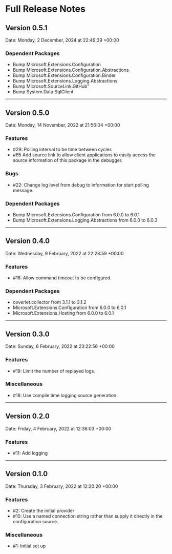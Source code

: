 # Full Release Notes

## Version 0.5.1

Date: Monday, 2 December, 2024 at 22:49:39 +00:00

### Dependent Packages

- Bump Microsoft.Extensions.Configuration
- Bump Microsoft.Extensions.Configuration.Abstractions
- Bump Microsoft.Extensions.Configuration.Binder
- Bump Microsoft.Extensions.Logging.Abstractions
- Bump Microsoft.SourceLink.GitHub"
- Bump System.Data.SqlClient

---
## Version 0.5.0

Date: Monday, 14 November, 2022 at 21:56:04 +00:00

### Features

- #29: Polling interval to be time between cycles
- #65 Add source link to allow client applications to easily access the source information of this package in the debugger.

### Bugs

- #22: Change log level from debug to information for start polling message.

### Dependent Packages

- Bump Microsoft.Extensions.Configuration from 6.0.0 to 6.0.1
- Bump Microsoft.Extensions.Logging.Abstractions from 6.0.0 to 6.0.3

---


## Version 0.4.0

Date: Wednesday, 9 February, 2022 at 22:28:59 +00:00

### Features

- #16: Allow command timeout to be configured.

### Dependent Packages

- coverlet.collector from 3.1.1 to 3.1.2
- Microsoft.Extensions.Configuration from 6.0.0 to 6.0.1
- Microsoft.Extensions.Hosting from 6.0.0 to 6.0.1

---


## Version 0.3.0

Date: Sunday, 6 February, 2022 at 23:22:56 +00:00

### Features

- #19: Limit the number of replayed logs.

### Miscellaneous

- #18: Use compile time logging source generation.

---


## Version 0.2.0

Date: Friday, 4 February, 2022 at 12:36:03 +00:00

### Features

- #11: Add logging

---


## Version 0.1.0

Date: Thursday, 3 February, 2022 at 12:20:20 +00:00

### Features

- #2: Create the initial provider
- #10: Use a named connection string rather than supply it directly in the configuration source.

### Miscellaneous

- #1: Initial set up



